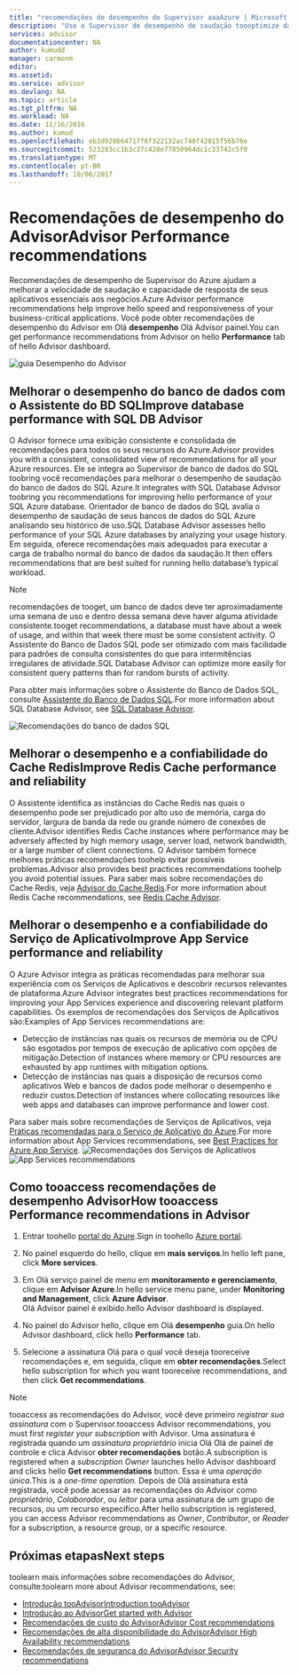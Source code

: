 ```yaml
---
title: "recomendações de desempenho de Supervisor aaaAzure | Microsoft Docs"
description: "Use o Supervisor de desempenho de saudação toooptimize das implantações do Azure."
services: advisor
documentationcenter: NA
author: kumudd
manager: carmonm
editor: 
ms.assetid: 
ms.service: advisor
ms.devlang: NA
ms.topic: article
ms.tgt_pltfrm: NA
ms.workload: NA
ms.date: 11/16/2016
ms.author: kumud
ms.openlocfilehash: eb3d928664717f6f322132ac740f42015f56b76e
ms.sourcegitcommit: 523283cc1b3c37c428e77850964dc1c33742c5f0
ms.translationtype: MT
ms.contentlocale: pt-BR
ms.lasthandoff: 10/06/2017
---
```

# <a name="advisor-performance-recommendations"></a><span data-ttu-id="3fa68-103">Recomendações de desempenho do Advisor</span><span class="sxs-lookup"><span data-stu-id="3fa68-103">Advisor Performance recommendations</span></span>

<span data-ttu-id="3fa68-104">Recomendações de desempenho de Supervisor do Azure ajudam a melhorar a velocidade de saudação e capacidade de resposta de seus aplicativos essenciais aos negócios.</span><span class="sxs-lookup"><span data-stu-id="3fa68-104">Azure Advisor performance recommendations help improve hello speed and responsiveness of your business-critical applications.</span></span> <span data-ttu-id="3fa68-105">Você pode obter recomendações de desempenho do Advisor em Olá **desempenho** Olá Advisor painel.</span><span class="sxs-lookup"><span data-stu-id="3fa68-105">You can get performance recommendations from Advisor on hello **Performance** tab of hello Advisor dashboard.</span></span>

![guia Desempenho do Advisor](./media/advisor-performance-recommendations/advisor-performance-tab.png)

## <a name="improve-database-performance-with-sql-db-advisor"></a><span data-ttu-id="3fa68-107">Melhorar o desempenho do banco de dados com o Assistente do BD SQL</span><span class="sxs-lookup"><span data-stu-id="3fa68-107">Improve database performance with SQL DB Advisor</span></span>

<span data-ttu-id="3fa68-108">O Advisor fornece uma exibição consistente e consolidada de recomendações para todos os seus recursos do Azure.</span><span class="sxs-lookup"><span data-stu-id="3fa68-108">Advisor provides you with a consistent, consolidated view of recommendations for all your Azure resources.</span></span> <span data-ttu-id="3fa68-109">Ele se integra ao Supervisor de banco de dados do SQL toobring você recomendações para melhorar o desempenho de saudação do banco de dados do SQL Azure.</span><span class="sxs-lookup"><span data-stu-id="3fa68-109">It integrates with SQL Database Advisor toobring you recommendations for improving hello performance of your SQL Azure database.</span></span> <span data-ttu-id="3fa68-110">Orientador de banco de dados do SQL avalia o desempenho de saudação de seus bancos de dados do SQL Azure analisando seu histórico de uso.</span><span class="sxs-lookup"><span data-stu-id="3fa68-110">SQL Database Advisor assesses hello performance of your SQL Azure databases by analyzing your usage history.</span></span> <span data-ttu-id="3fa68-111">Em seguida, oferece recomendações mais adequados para executar a carga de trabalho normal do banco de dados da saudação.</span><span class="sxs-lookup"><span data-stu-id="3fa68-111">It then offers recommendations that are best suited for running hello database’s typical workload.</span></span> 

> [!NOTE]
> <span data-ttu-id="3fa68-112">recomendações de tooget, um banco de dados deve ter aproximadamente uma semana de uso e dentro dessa semana deve haver alguma atividade consistente.</span><span class="sxs-lookup"><span data-stu-id="3fa68-112">tooget recommendations, a database must have about a week of usage, and within that week there must be some consistent activity.</span></span> <span data-ttu-id="3fa68-113">O Assistente do Banco de Dados SQL pode ser otimizado com mais facilidade para padrões de consulta consistentes do que para intermitências irregulares de atividade.</span><span class="sxs-lookup"><span data-stu-id="3fa68-113">SQL Database Advisor can optimize more easily for consistent query patterns than for random bursts of activity.</span></span>

<span data-ttu-id="3fa68-114">Para obter mais informações sobre o Assistente do Banco de Dados SQL, consulte [Assistente do Banco de Dados SQL](https://azure.microsoft.com/en-us/documentation/articles/sql-database-advisor/).</span><span class="sxs-lookup"><span data-stu-id="3fa68-114">For more information about SQL Database Advisor, see [SQL Database Advisor](https://azure.microsoft.com/en-us/documentation/articles/sql-database-advisor/).</span></span>

![Recomendações do banco de dados SQL](./media/advisor-performance-recommendations/advisor-performance-sql.png)

## <a name="improve-redis-cache-performance-and-reliability"></a><span data-ttu-id="3fa68-116">Melhorar o desempenho e a confiabilidade do Cache Redis</span><span class="sxs-lookup"><span data-stu-id="3fa68-116">Improve Redis Cache performance and reliability</span></span>

<span data-ttu-id="3fa68-117">O Assistente identifica as instâncias do Cache Redis nas quais o desempenho pode ser prejudicado por alto uso de memória, carga do servidor, largura de banda da rede ou grande número de conexões de cliente.</span><span class="sxs-lookup"><span data-stu-id="3fa68-117">Advisor identifies Redis Cache instances where performance may be adversely affected by high memory usage, server load, network bandwidth, or a large number of client connections.</span></span> <span data-ttu-id="3fa68-118">O Advisor também fornece melhores práticas recomendações toohelp evitar possíveis problemas.</span><span class="sxs-lookup"><span data-stu-id="3fa68-118">Advisor also provides best practices recommendations toohelp you avoid potential issues.</span></span> <span data-ttu-id="3fa68-119">Para saber mais sobre recomendações do Cache Redis, veja [Advisor do Cache Redis](https://azure.microsoft.com/en-us/documentation/articles/cache-configure/#redis-cache-advisor).</span><span class="sxs-lookup"><span data-stu-id="3fa68-119">For more information about Redis Cache recommendations, see [Redis Cache Advisor](https://azure.microsoft.com/en-us/documentation/articles/cache-configure/#redis-cache-advisor).</span></span>


## <a name="improve-app-service-performance-and-reliability"></a><span data-ttu-id="3fa68-120">Melhorar o desempenho e a confiabilidade do Serviço de Aplicativo</span><span class="sxs-lookup"><span data-stu-id="3fa68-120">Improve App Service performance and reliability</span></span>

<span data-ttu-id="3fa68-121">O Azure Advisor integra as práticas recomendadas para melhorar sua experiência com os Serviços de Aplicativos e descobrir recursos relevantes de plataforma.</span><span class="sxs-lookup"><span data-stu-id="3fa68-121">Azure Advisor integrates best practices recommendations for improving your App Services experience and discovering relevant platform capabilities.</span></span> <span data-ttu-id="3fa68-122">Os exemplos de recomendações dos Serviços de Aplicativos são:</span><span class="sxs-lookup"><span data-stu-id="3fa68-122">Examples of App Services recommendations are:</span></span>
* <span data-ttu-id="3fa68-123">Detecção de instâncias nas quais os recursos de memória ou de CPU são esgotados por tempos de execução de aplicativo com opções de mitigação.</span><span class="sxs-lookup"><span data-stu-id="3fa68-123">Detection of instances where memory or CPU resources are exhausted by app runtimes with mitigation options.</span></span>
* <span data-ttu-id="3fa68-124">Detecção de instâncias nas quais a disposição de recursos como aplicativos Web e bancos de dados pode melhorar o desempenho e reduzir custos.</span><span class="sxs-lookup"><span data-stu-id="3fa68-124">Detection of instances where collocating resources like web apps and databases can improve performance and lower cost.</span></span> 

<span data-ttu-id="3fa68-125">Para saber mais sobre recomendações de Serviços de Aplicativos, veja [Práticas recomendadas para o Serviço de Aplicativo do Azure](https://azure.microsoft.com/en-us/documentation/articles/app-service-best-practices/).</span><span class="sxs-lookup"><span data-stu-id="3fa68-125">For more information about App Services recommendations, see [Best Practices for Azure App Service](https://azure.microsoft.com/en-us/documentation/articles/app-service-best-practices/).</span></span>
<span data-ttu-id="3fa68-126">![Recomendações dos Serviços de Aplicativos](./media/advisor-performance-recommendations/advisor-performance-app-service.png)</span><span class="sxs-lookup"><span data-stu-id="3fa68-126">![App Services recommendations](./media/advisor-performance-recommendations/advisor-performance-app-service.png)</span></span>

## <a name="how-tooaccess-performance-recommendations-in-advisor"></a><span data-ttu-id="3fa68-127">Como tooaccess recomendações de desempenho Advisor</span><span class="sxs-lookup"><span data-stu-id="3fa68-127">How tooaccess Performance recommendations in Advisor</span></span>

1. <span data-ttu-id="3fa68-128">Entrar toohello [portal do Azure](https://portal.azure.com).</span><span class="sxs-lookup"><span data-stu-id="3fa68-128">Sign in toohello [Azure portal](https://portal.azure.com).</span></span>

2. <span data-ttu-id="3fa68-129">No painel esquerdo do hello, clique em **mais serviços**.</span><span class="sxs-lookup"><span data-stu-id="3fa68-129">In hello left pane, click **More services**.</span></span>

3. <span data-ttu-id="3fa68-130">Em Olá serviço painel de menu em **monitoramento e gerenciamento**, clique em **Advisor Azure**.</span><span class="sxs-lookup"><span data-stu-id="3fa68-130">In hello service menu pane, under **Monitoring and Management**, click **Azure Advisor**.</span></span>  
 <span data-ttu-id="3fa68-131">Olá Advisor painel é exibido.</span><span class="sxs-lookup"><span data-stu-id="3fa68-131">hello Advisor dashboard is displayed.</span></span>

4. <span data-ttu-id="3fa68-132">No painel do Advisor hello, clique em Olá **desempenho** guia.</span><span class="sxs-lookup"><span data-stu-id="3fa68-132">On hello Advisor dashboard, click hello **Performance** tab.</span></span>

5. <span data-ttu-id="3fa68-133">Selecione a assinatura Olá para o qual você deseja tooreceive recomendações e, em seguida, clique em **obter recomendações**.</span><span class="sxs-lookup"><span data-stu-id="3fa68-133">Select hello subscription for which you want tooreceive recommendations, and then click **Get recommendations**.</span></span>

> [!NOTE]
> <span data-ttu-id="3fa68-134">tooaccess as recomendações do Advisor, você deve primeiro *registrar sua assinatura* com o Supervisor.</span><span class="sxs-lookup"><span data-stu-id="3fa68-134">tooaccess Advisor recommendations, you must first *register your subscription* with Advisor.</span></span> <span data-ttu-id="3fa68-135">Uma assinatura é registrada quando um *assinatura proprietário* inicia Olá Olá de painel de controle e clica Advisor **obter recomendações** botão.</span><span class="sxs-lookup"><span data-stu-id="3fa68-135">A subscription is registered when a *subscription Owner* launches hello Advisor dashboard and clicks hello **Get recommendations** button.</span></span> <span data-ttu-id="3fa68-136">Essa é uma *operação única*.</span><span class="sxs-lookup"><span data-stu-id="3fa68-136">This is a *one-time operation*.</span></span> <span data-ttu-id="3fa68-137">Depois de Olá assinatura está registrada, você pode acessar as recomendações do Advisor como *proprietário*, *Colaborador*, ou *leitor* para uma assinatura de um grupo de recursos, ou um recurso específico.</span><span class="sxs-lookup"><span data-stu-id="3fa68-137">After hello subscription is registered, you can access Advisor recommendations as *Owner*, *Contributor*, or *Reader* for a subscription, a resource group, or a specific resource.</span></span>

## <a name="next-steps"></a><span data-ttu-id="3fa68-138">Próximas etapas</span><span class="sxs-lookup"><span data-stu-id="3fa68-138">Next steps</span></span>

<span data-ttu-id="3fa68-139">toolearn mais informações sobre recomendações do Advisor, consulte:</span><span class="sxs-lookup"><span data-stu-id="3fa68-139">toolearn more about Advisor recommendations, see:</span></span>

* [<span data-ttu-id="3fa68-140">Introdução tooAdvisor</span><span class="sxs-lookup"><span data-stu-id="3fa68-140">Introduction tooAdvisor</span></span>](advisor-overview.md)
* [<span data-ttu-id="3fa68-141">Introdução ao Advisor</span><span class="sxs-lookup"><span data-stu-id="3fa68-141">Get started with Advisor</span></span>](advisor-get-started.md)
* [<span data-ttu-id="3fa68-142">Recomendações de custo do Advisor</span><span class="sxs-lookup"><span data-stu-id="3fa68-142">Advisor Cost recommendations</span></span>](advisor-performance-recommendations.md)
* [<span data-ttu-id="3fa68-143">Recomendações de alta disponibilidade do Advisor</span><span class="sxs-lookup"><span data-stu-id="3fa68-143">Advisor High Availability recommendations</span></span>](advisor-high-availability-recommendations.md)
* [<span data-ttu-id="3fa68-144">Recomendações de segurança do Advisor</span><span class="sxs-lookup"><span data-stu-id="3fa68-144">Advisor Security recommendations</span></span>](advisor-security-recommendations.md)

